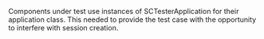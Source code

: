 Components under test use instances of SCTesterApplication for their application class.  This needed to provide the test case with the opportunity to interfere with session creation.